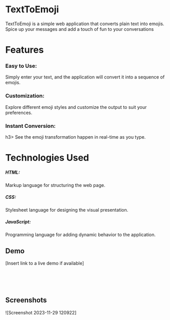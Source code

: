 <h1>TextToEmoji</h1>
TextToEmoji is a simple web application that converts plain text into emojis. Spice up your messages and add a touch of fun to your conversations

<h1>Features</h1>
<h3>Easy to Use:</h3> Simply enter your text, and the application will convert it into a sequence of emojis.
<h3>Customization:</h3> Explore different emoji styles and customize the output to suit your preferences.
<h3>Instant Conversion:</h3>h3> See the emoji transformation happen in real-time as you type.

  
<h1>Technologies Used</h1>
<h5>HTML:</h5> Markup language for structuring the web page.
<h5>CSS:</h5> Stylesheet language for designing the visual presentation.
<h5>JavaScript:</h5> Programming language for adding dynamic behavior to the application.

<h2>Demo</h2>
[Insert link to a live demo if available]

<br><br><br>

<h2>Screenshots</h2>
![Screenshot 2023-11-29 120922]


